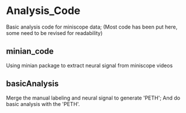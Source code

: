 # Analysis_Code
Basic analysis code for miniscope data; (Most code has been put here, some need to be revised for readability)

## minian_code
Using minian package to extract neural signal from miniscope videos

## basicAnalysis
Merge the manual labeling and neural signal to generate 'PETH'; And do basic analysis with the 'PETH'.
